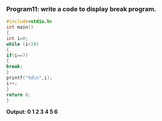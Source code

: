 ### Program11: write a code to display break program.
```c
#include<stdio.h>
int main()
{
int i=0;
while (i<10)
{
if(i==7)
{
break;
}
printf("%d\n",i);
i++;
}
return 0;
}
```
**Output: 0
1
2
3
4
5
6**
